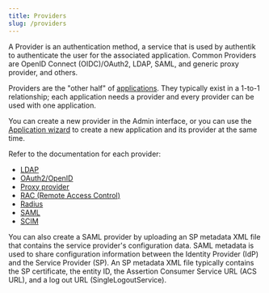 ```yaml
---
title: Providers
slug: /providers
---
```


A Provider is an authentication method, a service that is used by authentik to authenticate the user for the associated application. Common Providers are OpenID Connect (OIDC)/OAuth2, LDAP, SAML, and generic proxy provider, and others.

Providers are the "other half" of [applications](../applications/index.md). They typically exist in a 1-to-1 relationship; each application needs a provider and every provider can be used with one application.

You can create a new provider in the Admin interface, or you can use the [Application wizard](../applications/manage_apps.md#instructions) to create a new application and its provider at the same time.

Refer to the documentation for each provider:

*   [LDAP](./ldap/)
*   [OAuth2/OpenID](./oauth2/)
*   [Proxy provider](./proxy/)
*   [RAC (Remote Access Control)](./rac/)
*   [Radius](./radius/)
*   [SAML](./saml/)
*   [SCIM](./scim/)

You can also create a SAML provider by uploading an SP metadata XML file that contains the service provider's configuration data. SAML metadata is used to share configuration information between the Identity Provider (IdP) and the Service Provider (SP). An SP metadata XML file typically contains the SP certificate, the entity ID, the Assertion Consumer Service URL (ACS URL), and a log out URL (SingleLogoutService).
